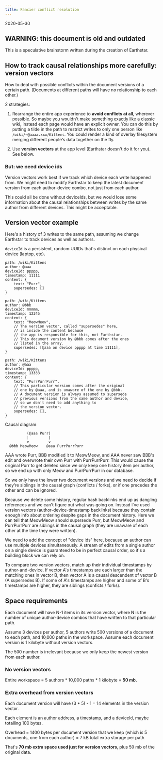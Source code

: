 ```yaml
---
title: Fancier conflict resolution
---
```


2020-05-30

## WARNING: this document is old and outdated

This is a speculative brainstorm written during the creation of Earthstar.

## How to track causal relationships more carefully: version vectors

How to deal with possible conflicts within the document versions of a certain path.  (Documents at different paths will have no relationship to each other.)

2 strategies:

1. Rearrange the entire app experience to **avoid conflicts at all**, wherever possible.  So maybe you wouldn't make something exactly like a classic wiki, instead each page would have an explicit owner.  You can do this by putting a tilde in the path to restrict writes to only one person like `/wiki/~@aaaa.xxx/Kittens`.  You could render a kind of overlay filesystem merging different people's data together on the fly.

2. Use **version vectors** at the app level (Earthstar doesn't do it for you).  See below.

### But: we need device ids

Version vectors work best if we track which device each write happened from.  We might need to modify Earthstar to keep the latest document version from each author-device combo, not just from each author.

This could all be done without deviceIds, but we would lose some information about the causal relationships between writes by the same author from different devices.  This might be acceptable.

## Version vector example 

Here's a history of 3 writes to the same path, assuming we change Earthstar to track devices as well as authors.

`deviceId` is a persistent, random UUIDs that's distinct on each physical device (laptop, etc).

```
path: /wiki/Kittens
author: @aaa
deviceId: ppppp,
timestamp: 11111
content: {
    text: "Purr",
    supersedes: []
}

path: /wiki/Kittens
author: @bbb
deviceId: mmmmm,
timestamp: 12345
content: {
    text: "MeowMeow",
    // The version vector, called "supersedes" here,
    // is inside the content because
    // the app is responsible for this, not Earthstar.
    // This document version by @bbb comes after the ones
    // listed in the array.
    supersedes: [@aaa on device ppppp at time 11111],
}

path: /wiki/Kittens
author: @aaa
deviceId: ppppp,
timestamp: 13333
content: {
    text: "PurrPurrPurr",
    // This particular version comes after the original
    // one by @aaa, and is unaware of the one by @bbb.
    // A document version is always assumed to supersede
    // previous versions from the same author and device,
    // so we don't need to add anything to
    // the version vector.
    supersedes: [],
}
```

Causal diagram
```
          (@aaa Purr)
          |         |
          v         v
  @bbb MeowMeow    @aaa PurrPurrPurr
```

AAA wrote Purr, BBB modified it to MeowMeow, and AAA never saw BBB's edit and overwrote their own Purr with PurrPurrPurr.  This would cause the original Purr to get deleted since we only keep one history item per author, so we end up with only Meow and PurrPurrPurr in our database.

So we only have the lower two document versions and we need to decide if they're siblings in the causal graph (conflicts / forks), or if one precedes the other and can be ignored.

Because we delete some history, regular hash backlinks end up as dangling references and we can't figure out what was going on.  Instead I've used version vectors (author-device-timestamp backlinks) because they contain enough info about ordering despite gaps in the document history.  Here we can tell that MeowMeow should supersede Purr, but MeowMeow and PurrPurrPurr are siblings in the causal graph (they are unaware of each other at the time they were written).

We need to add the concept of "device ids" here, because an author can use multiple devices simultaneously.  A stream of edits from a single author on a single device is guaranteed to be in perfect causal order, so it's a building block we can rely on.

To compare two version vectors, match up their individual timestamps by author-and-device.  If vector A's timestamps are each larger than the matching ones in vector B, then vector A is a causal descendent of vector B (A supersedes B).  If some of A's timestamps are higher and some of B's timestamps are higher, they are siblings (conficts / forks).

## Space requirements

Each document will have N-1 items in its version vector, where N is the number of unique author-device combos that have written to that particular path.

Assume 3 devices per author, 5 authors write 500 versions of a document to each path, and 10,000 paths in the workspace.  Assume each document version is 1 kilobyte without version vectors.

The 500 number is irrelevant because we only keep the newest version from each author.

### No version vectors

Entire workspace = 5 authors * 10,000 paths * 1 kilobyte = **50 mb.**

### Extra overhead from version vectors

Each document version will have (3 * 5) - 1 = 14 elements in the version vector.

Each element is an author address, a timestamp, and a deviceId, maybe totalling 100 bytes.

Overhead = 1400 bytes per document version that we keep (which is 5 documents, one from each author) = 7 kB total extra storage per path.

That's **70 mb extra space used just for version vectors**, plus 50 mb of the original data.


